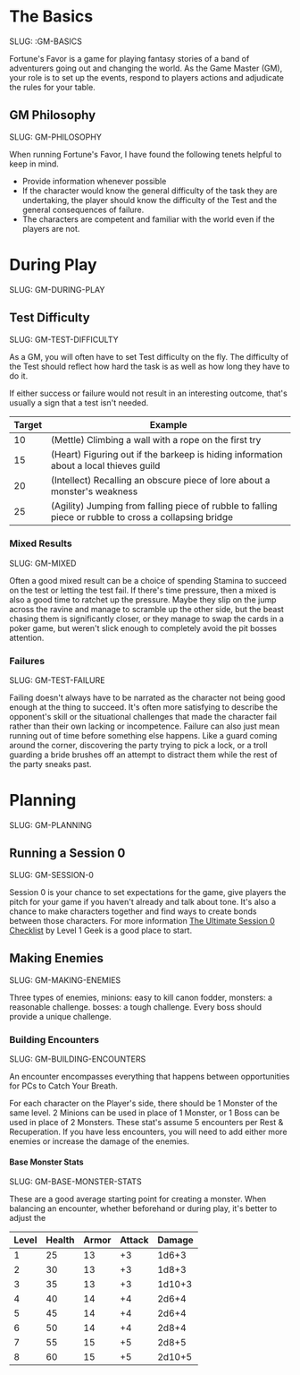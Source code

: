 # The Basics

SLUG: :GM-BASICS

Fortune's Favor is a game for playing fantasy stories of a band of adventurers going out and changing the world. As the Game Master (GM), your role is to set up the events, respond to players actions and adjudicate the rules for your table.

## GM Philosophy

SLUG: GM-PHILOSOPHY

When running Fortune's Favor, I have found the following tenets helpful to keep in mind.

- Provide information whenever possible
- If the character would know the general difficulty of the task they are undertaking, the player should know the difficulty of the Test and the general consequences of failure.
- The characters are competent and familiar with the world even if the players are not.

# During Play

SLUG: GM-DURING-PLAY

## Test Difficulty

SLUG: GM-TEST-DIFFICULTY

As a GM, you will often have to set Test difficulty on the fly. The difficulty of the Test should reflect how hard the task is as well as how long they have to do it.

If either success or failure would not result in an interesting outcome, that's usually a sign that a test isn't needed.

| Target | Example                                                                                                |
| ------ | ------------------------------------------------------------------------------------------------------ |
| 10     | (Mettle) Climbing a wall with a rope on the first try                                                  |
| 15     | (Heart) Figuring out if the barkeep is hiding information about a local thieves guild                  |
| 20     | (Intellect) Recalling an obscure piece of lore about a monster's weakness                              |
| 25     | (Agility) Jumping from falling piece of rubble to falling piece or rubble to cross a collapsing bridge |

### Mixed Results

SLUG: GM-MIXED

Often a good mixed result can be a choice of spending Stamina to succeed on the test or letting the test fail. If there's time pressure, then a mixed is also a good time to ratchet up the pressure. Maybe they slip on the jump across the ravine and manage to scramble up the other side, but the beast chasing them is significantly closer, or they manage to swap the cards in a poker game, but weren't slick enough to completely avoid the pit bosses attention.

### Failures

SLUG: GM-TEST-FAILURE

Failing doesn't always have to be narrated as the character not being good enough at the thing to succeed. It's often more satisfying to describe the opponent's skill or the situational challenges that made the character fail rather than their own lacking or incompetence. Failure can also just mean running out of time before something else happens. Like a guard coming around the corner, discovering the party trying to pick a lock, or a troll guarding a bride brushes off an attempt to distract them while the rest of the party sneaks past.

# Planning

SLUG: GM-PLANNING

## Running a Session 0

SLUG: GM-SESSION-0

Session 0 is your chance to set expectations for the game, give players the pitch for your game if you haven't already and talk about tone. It's also a chance to make characters together and find ways to create bonds between those characters.
For more information [The Ultimate Session 0 Checklist](https://www.level1geek.com/blog/dnd-session-0) by Level 1 Geek is a good place to start.

## Making Enemies

SLUG: GM-MAKING-ENEMIES

Three types of enemies, minions: easy to kill canon fodder, monsters: a reasonable challenge. bosses: a tough challenge. Every boss should provide a unique challenge.

### Building Encounters

SLUG: GM-BUILDING-ENCOUNTERS

An encounter encompasses everything that happens between opportunities for PCs to Catch Your Breath.

For each character on the Player's side, there should be 1 Monster of the same level. 2 Minions can be used in place of 1 Monster, or 1 Boss can be used in place of 2 Monsters.
These stat's assume 5 encounters per Rest & Recuperation. If you have less encounters, you will need to add either more enemies or increase the damage of the enemies.

#### Base Monster Stats

SLUG: GM-BASE-MONSTER-STATS

These are a good average starting point for creating a monster. When balancing an encounter, whether beforehand or during play, it's better to adjust the

| Level | Health | Armor | Attack | Damage |
| ----- | ------ | ----- | ------ | ------ |
| 1     | 25     | 13    | +3     | 1d6+3  |
| 2     | 30     | 13    | +3     | 1d8+3  |
| 3     | 35     | 13    | +3     | 1d10+3 |
| 4     | 40     | 14    | +4     | 2d6+4  |
| 5     | 45     | 14    | +4     | 2d6+4  |
| 6     | 50     | 14    | +4     | 2d8+4  |
| 7     | 55     | 15    | +5     | 2d8+5  |
| 8     | 60     | 15    | +5     | 2d10+5 |
